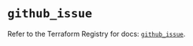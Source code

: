 # `github_issue`

Refer to the Terraform Registry for docs: [`github_issue`](https://registry.terraform.io/providers/integrations/github/6.5.0/docs/resources/issue).
